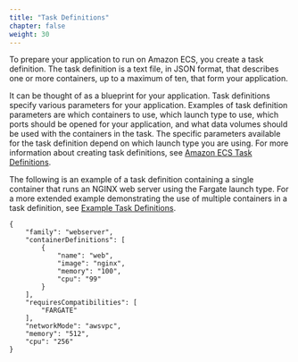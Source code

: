 ```yaml
---
title: "Task Definitions"
chapter: false
weight: 30
---
```


To prepare your application to run on Amazon ECS, you create a task definition. The task definition is a text file, in JSON format, that describes one or more containers, up to a maximum of ten, that form your application.

It can be thought of as a blueprint for your application. Task definitions specify various parameters for your application. Examples of task definition parameters are which containers to use, which launch type to use, which ports should be opened for your application, and what data volumes should be used with the containers in the task. The specific parameters available for the task definition depend on which launch type you are using. For more information about creating task definitions, see [Amazon ECS Task Definitions](https://docs.aws.amazon.com/AmazonECS/latest/developerguide/task_definitions.html).

The following is an example of a task definition containing a single container that runs an NGINX web server using the Fargate launch type. For a more extended example demonstrating the use of multiple containers in a task definition, see [Example Task Definitions](https://docs.aws.amazon.com/AmazonECS/latest/developerguide/example_task_definitions.html).

```
{
    "family": "webserver",
    "containerDefinitions": [
        {
            "name": "web",
            "image": "nginx",
            "memory": "100",
            "cpu": "99"
        }
    ],
    "requiresCompatibilities": [
        "FARGATE"
    ],
    "networkMode": "awsvpc",
    "memory": "512",
    "cpu": "256"
}
```
